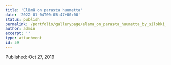 ```yaml
---
title: 'Elämä on parasta huumetta'
date: '2022-01-04T00:05:47+00:00'
status: publish
permalink: /portfolio/gallerypage/elama_on_parasta_huumetta_by_silokki_ddj6xgw-fullview
author: admin
excerpt: ''
type: attachment
id: 59
---
```

Published: Oct 27, 2019